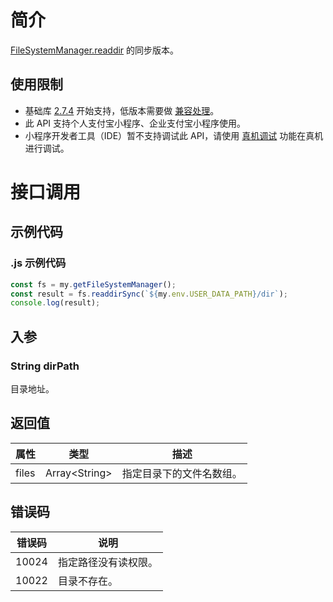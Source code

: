 # 简介
[FileSystemManager.readdir](https://opendocs.alipay.com/mini/api/0226oi) 的同步版本。

## 使用限制

- 基础库 [2.7.4](https://opendocs.alipay.com/mini/framework/lib-upgrade-v2) 开始支持，低版本需要做 [兼容处理](https://docs.alipay.com/mini/framework/compatibility)。
- 此 API 支持个人支付宝小程序、企业支付宝小程序使用。
- 小程序开发者工具（IDE）暂不支持调试此 API，请使用 [真机调试](https://opendocs.alipay.com/mini/ide/remote-debug) 功能在真机进行调试。

# 接口调用

## 示例代码

### .js 示例代码

```javascript
const fs = my.getFileSystemManager();
const result = fs.readdirSync(`${my.env.USER_DATA_PATH}/dir`);
console.log(result);
```

## 入参

### String dirPath

目录地址。

## 返回值

| **属性** | **类型** | **描述** |
| --- | --- | --- |
| files | Array\<String\> | 指定目录下的文件名数组。 |

## 错误码

| **错误码** | **说明** |
| --- | --- |
| 10024 | 指定路径没有读权限。 |
| 10022 | 目录不存在。 |
